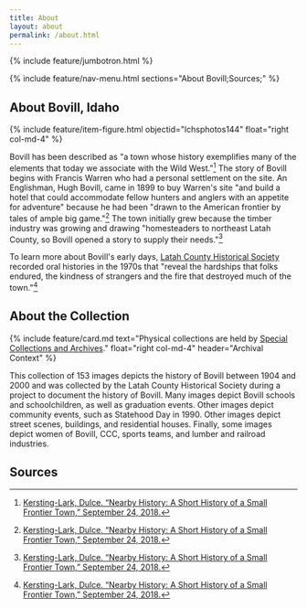 ```yaml
---
title: About
layout: about
permalink: /about.html
---
```


{% include feature/jumbotron.html %}

{% include feature/nav-menu.html sections="About Bovill;Sources;" %} 

## About Bovill, Idaho

{% include feature/item-figure.html objectid="lchsphotos144" float="right col-md-4" %}

Bovill has been described as "a town whose history exemplifies many of the elements that today we associate with the Wild West."[^1] The story of Bovill begins with Francis Warren who had a personal settlement on the site. An Englishman, Hugh Bovill, came in 1899 to buy Warren's site "and build a hotel that could accommodate fellow hunters and anglers with an appetite for adventure" because he had been "drawn to the American frontier by tales of ample big game."[^1] The town initially grew because the timber industry was growing and drawing "homesteaders to northeast Latah County, so Bovill opened a story to supply their needs."[^1] 

To learn more about Bovill's early days, [Latah County Historical Society](https://www.latahcountyhistoricalsociety.org/) recorded oral histories in the 1970s that "reveal the hardships that folks endured, the kindness of strangers and the fire that destroyed much of the town."[^1]

## About the Collection

{% include feature/card.md text="Physical collections are held by [Special Collections and Archives](https://www.lib.uidaho.edu/special-collections/)." float="right col-md-4" header="Archival Context" %}

This collection of 153 images depicts the history of Bovill between 1904 and 2000 and was collected by the Latah County Historical Society during a project to document the history of Bovill. Many images depict Bovill schools and schoolchildren, as well as graduation events. Other images depict community events, such as Statehood Day in 1990. Other images depict street scenes, buildings, and residential houses. Finally, some images depict women of Bovill, CCC, sports teams, and lumber and railroad industries.

<!--- subject ideas: school, children, graduation, Statehood Day, events, people, street scenes, buildings, women, landscape scenes, CCC, sports, railroad, lumber, residential houses,  --->

[^1]: [Kersting-Lark, Dulce. “Nearby History: A Short History of a Small Frontier Town,” September 24, 2018.](https://dnews.com/local/nearby-history-a-short-history-of-a-small-frontier-town/article_f96c6c39-7ead-5398-b915-2c4f9ff8db43.html)

## Sources